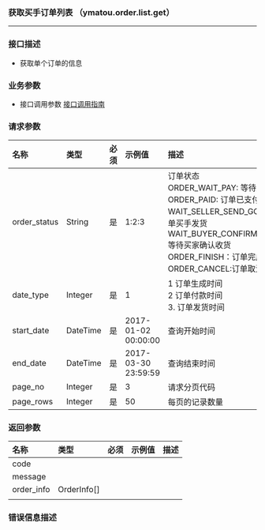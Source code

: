 ### 获取买手订单列表 （ymatou.order.list.get）

---

### 接口描述

* 获取单个订单的信息

### 业务参数

* 接口调用参数 [接口调用指南](/openapi/how-to-call-api.md)


### 请求参数

| 名称 | 类型 | 必须 | 示例值 | 描述 |
| :--- | :--- | :--- | :--- | :--- |
| order\_status | String | 是 | 1:2:3 | 订单状态  <br> ORDER\_WAIT\_PAY:  等待支付 <br> ORDER\_PAID: 订单已支付 <br> WAIT\_SELLER\_SEND\_GOODS 订单买手发货 <br> WAIT\_BUYER\_CONFIRM\_GOODS 等待买家确认收货  <br> ORDER\_FINISH：订单完成 <br> ORDER\_CANCEL:订单取消 |
| date\_type | Integer | 是 | 1 | 1  订单生成时间  <br> 2 订单付款时间 <br> 3. 订单发货时间  |
| start\_date | DateTime | 是 | 2017-01-02 00:00:00 | 查询开始时间 |
| end\_date | DateTime | 是 | 2017-03-30 23:59:59 | 查询结束时间 |
| page\_no | Integer | 是 | 3 | 请求分页代码 |
| page\_rows | Integer | 是 | 50 | 每页的记录数量 |

### 返回参数

| 名称 | 类型 | 必须 | 示例值 | 描述 |
| :--- | :--- | :--- | :--- | :--- |
| code |  |  |  |  |
| message |  |  |  |  |
| order\_info | OrderInfo\[\] |  |  |  |
|  |  |  |  |  |


### 错误信息描述



